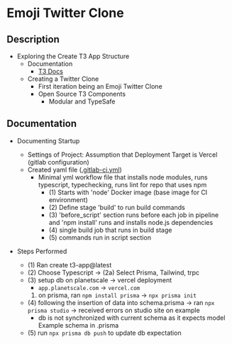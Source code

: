 # Emoji Twitter Clone
## Description
- Exploring the Create T3 App Structure
    - Documentation
        - [T3 Docs](https://create.t3.gg/)
    - Creating a Twitter Clone
        * First iteration being an Emoji Twitter Clone
        * Open Source T3 Components
            - Modular and TypeSafe
## Documentation
- Documenting Startup
    - Settings of Project: Assumption that Deployment Target is Vercel (gitlab configuration)
    - Created yaml file ([.gitlab-ci.yml](.gitlab-ci.yml))
        - Minimal yml workflow file that installs node modules, runs typescript, typechecking, runs lint for repo that uses npm
            - (1) Starts with 'node' Docker image (base image for CI environment)
            - (2) Define stage 'build' to run build commands
            - (3) 'before_script' section runs before each job in pipeline and 'npm install' runs and installs node.js dependencies
            - (4) single build job that runs in build stage
            - (5) commands run in script section

- Steps Performed
    - (1) Ran create t3-app@latest
    - (2) Choose Typescript -> (2a) Select Prisma, Tailwind, trpc
    - (3) setup db on planetscale -> vercel deployment
        * `app.planetscale.com` -> `vercel.com`
        1. on prisma, ran `npm install prisma` -> `npx prisma init`
    - (4) following the insertion of data into schema.prisma -> ran `npx prisma studio` -> received errors on studio site on example
        * db is not synchronized with current schema as it expects model Example schema in .prisma
    - (5) run `npx prisma db push` to update db expectation
